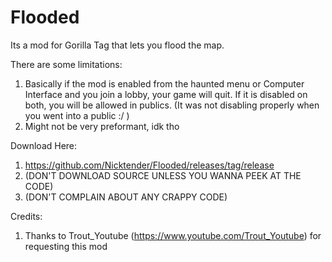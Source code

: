 # Flooded
Its a mod for Gorilla Tag that lets you flood the map. 

There are some limitations:
1. Basically if the mod is enabled from the haunted menu or Computer Interface and you join a lobby, your game will quit. If it is disabled on both, you will be allowed in publics. (It was not disabling properly when you went into a public :/ )
2. Might not be very preformant, idk tho

Download Here:
1. https://github.com/Nicktender/Flooded/releases/tag/release
1. (DON'T DOWNLOAD SOURCE UNLESS YOU WANNA PEEK AT THE CODE)
1. (DON'T COMPLAIN ABOUT ANY CRAPPY CODE)

Credits:
1. Thanks to Trout_Youtube (https://www.youtube.com/Trout_Youtube) for requesting this mod
